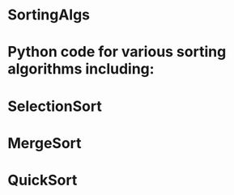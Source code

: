 # SortingAlgs

# Python code for various sorting algorithms including:
  # SelectionSort
  # MergeSort
  # QuickSort
